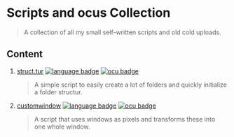 # Scripts and ocus Collection
> A collection of all my small self-written scripts and old cold uploads.

## Content
1. [struct.tur](https://github.com/toorusr/struc.tur)
[![language badge](https://img.shields.io/badge/lang-Python-green.svg?style=flat-square)](https://python.org)
[![ocu badge](https://img.shields.io/badge/OldCodeUpload-yes-brown.svg?style=flat-square)](#)
    > A simple script to easily create a lot of folders and quickly initialize a folder structur.

2. [customwindow](https://github.com/toorusr/customwindow)
[![language badge](https://img.shields.io/badge/lang-Python-green.svg?style=flat-square)](https://python.org)
[![ocu badge](https://img.shields.io/badge/OldCodeUpload-yes-brown.svg?style=flat-square)](#)
    > A script that uses windows as pixels and transforms these into one whole window.
